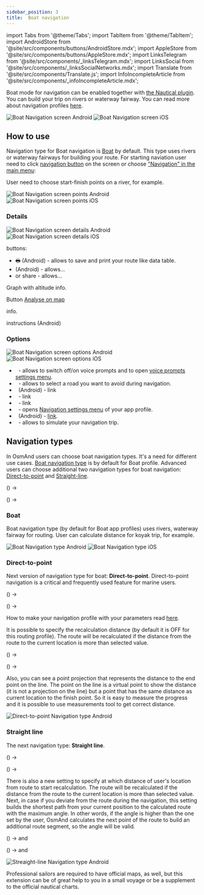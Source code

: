 ```yaml
---
sidebar_position: 3
title:  Boat navigation
---
```


import Tabs from '@theme/Tabs';
import TabItem from '@theme/TabItem';
import AndroidStore from '@site/src/components/buttons/AndroidStore.mdx';
import AppleStore from '@site/src/components/buttons/AppleStore.mdx';
import LinksTelegram from '@site/src/components/_linksTelegram.mdx';
import LinksSocial from '@site/src/components/_linksSocialNetworks.mdx';
import Translate from '@site/src/components/Translate.js';
import InfoIncompleteArticle from '@site/src/components/_infoIncompleteArticle.mdx';

<InfoIncompleteArticle/>

Boat mode for navigation can be enabled together with [the Nautical plugin](../plugins/nautical-charts). You can build your trip on rivers or waterway fairway. You can read more about navigation profiles [here](../personal/profiles).

![Boat Navigation screen Android](@site/static/img/navigation/boat/boat_navigation_android.png) ![Boat Navigation screen iOS](@site/static/img/navigation/boat/boat_navigation_ios.png)
  
## How to use

Navigation type for Boat navigation is [Boat](../navigation/boat-navigation#boat) by default. This type uses rivers or waterway fairways for building your route. 
For starting naviation user need to click [navigation button](../widgets/map-buttons#directions) on the screen or choose ["Navigation" in the main menu](../start-with/main-menu#features):

<Translate android="true" ids="android_button_seq"/> <Translate android="true" ids="shared_string_menu,shared_string_navigation"/>

<p> </p>

<Translate ios="true" ids="ios_button_seq"/> <Translate ios="true" ids="menu,routing_settings"/>

<p> </p>

User need to choose start-finish points on a river, for example. 

![Boat Navigation screen points Android](@site/static/img/navigation/boat/boat_navigation_points_android.png) ![Boat Navigation screen points iOS](@site/static/img/navigation/boat/boat_navigation_points_ios.png)

### Details

<Translate android="true" ids="android_button_seq"/> <Translate android="true" ids="shared_string_menu,shared_string_navigation,rendering_category_details"/>

<p> </p>

<Translate ios="true" ids="ios_button_seq"/> <Translate ios="true" ids="menu,routing_settings,res_details"/>

<p> </p>

![Boat Navigation screen details Android](@site/static/img/navigation/boat/boat_navigation_details_android.png) ![Boat Navigation screen details iOS](@site/static/img/navigation/boat/boat_navigation_details_ios.png)

buttons:
- &#128438; (Android) - allows to save and print your route like data table.
- <Translate android="true" ids="save_as_new_track"/> (Android) - allows...
- <Translate ios="true" ids="shared_string_export"/> or share - allows...

Graph with altitude info.

Button [Analyse on map](../navigation/route-navigation#details)

<Translate ios="true" ids="routeInfo_steepness_name"/> info.

<Translate android="true" ids="step_by_step"/> instructions (Android)


### Options

<Translate android="true" ids="android_button_seq"/> <Translate android="true" ids="shared_string_menu,shared_string_navigation,shared_string_options"/>

<p> </p>

<Translate ios="true" ids="ios_button_seq"/> <Translate ios="true" ids="menu,routing_settings,shared_string_options"/>

<p> </p>

![Boat Navigation screen options Android](@site/static/img/navigation/boat/boat_navigation_options_android.png) ![Boat Navigation screen options iOS](@site/static/img/navigation/boat/boat_navigation_options_ios.png)

- &nbsp;<Translate android="true" ids="shared_string_sound"/> - allows to switch off/on voice prompts and to open [voice prompts settings menu](../personal/profiles#navigation-settings).
- &nbsp;<Translate android="true" ids="impassable_road"/> - allows to select a road you want to avoid during navigation.
- &nbsp;<Translate android="true" ids="show_along_the_route"/> (Android) - link
- &nbsp;<Translate android="true" ids="follow_track"/> - link
- &nbsp;<Translate android="true" ids="temporary_conditional_routing"/> - link
- &nbsp;<Translate android="true" ids="routing_settings_2"/> - opens [Navigation settings menu](../personal/profiles#navigation-settings) of your app profile.
- &nbsp;<Translate android="true" ids="customize_route_line"/> (Android) - [link](../map/tracks-on-map#route-appearance-android).
- &nbsp;<Translate android="true" ids="simulate_navigation"/> - allows to simulate your navigation trip.


## Navigation types

In OsmAnd users can choose boat navigation types. It's a need for different use cases. 
[Boat navigation type](../navigation/boat-navigation#boat) is by default for Boat profile. Advanced users can choose additional two navigation types for boat navigation: [Direct-to-point](../navigation/boat-navigation#direct-to-point) and [Straight-line](../navigation/boat-navigation#straight-line).

<Translate android="true" ids="android_button_seq"/> <Translate android="true" ids="shared_string_menu,configure_profile"/>(<Translate android="true" ids="app_mode_boat"/>) → <Translate android="true" ids="routing_settings_2,nav_type_hint"/>

<p> </p>

<Translate ios="true" ids="ios_button_seq"/> <Translate ios="true" ids="menu,sett_settings,app_profiles"/>(<Translate ios="true" ids="app_mode_boat"/>) → <Translate ios="true" ids="sett_settings,routing_settings_2,nav_type_title"/>

<p> </p>

### Boat

Boat navigation type (by default for Boat app profiles) uses rivers, waterway fairway for routing. 
User can calculate distance for koyak trip, for example.

![Boat Navigation type Android](@site/static/img/navigation/boat/boat_navigation_type_android.png) ![Boat Navigation type iOS](@site/static/img/navigation/boat/boat_navigation_type_ios.png)


### Direct-to-point

Next version of navigation type for boat:  **Direct-to-point**. Direct-to-point navigation is a critical and frequently used feature for marine users.

<Translate android="true" ids="android_button_seq"/> <Translate android="true" ids="shared_string_menu,configure_profile"/>(<Translate android="true" ids="app_mode_boat"/>) → <Translate android="true" ids="routing_settings_2,nav_type_hint,routing_profile_direct_to"/>

<p> </p>

<Translate ios="true" ids="ios_button_seq"/> <Translate ios="true" ids="menu,sett_settings,app_profiles"/>(<Translate ios="true" ids="app_mode_boat"/>) → <Translate ios="true" ids="sett_settings,routing_settings_2,nav_type_title,nav_type_direct_to"/>

<p> </p>

How to make your navigation profile with your parameters read [here](../personal/profiles).

It is possible to specify the recalculation distance (by default it is OFF for this routing profile). The route will be recalculated if the distance from the route to the current location is more than selected value.

<Translate android="true" ids="android_button_seq"/> <Translate android="true" ids="shared_string_menu,configure_profile"/>(<Translate android="true" ids="app_mode_boat"/>) → <Translate android="true" ids="routing_settings_2,route_parameters,route_recalculation_dist_title"/>

<p> </p>

<Translate ios="true" ids="ios_button_seq"/> <Translate ios="true" ids="menu,sett_settings,app_profiles"/>(<Translate ios="true" ids="app_mode_boat"/>) → <Translate ios="true" ids="sett_settings,routing_settings_2,route_parameters,recalculate_route"/>

<p> </p>

Also, you can see a point projection that represents the distance to the end point on the line. The point on the line is a virtual point to show the distance (it is not a projection on the line) but a point that has the same distance as current location to the finish point. So it is easy to measure the progress and it is possible to use measurements tool to get correct distance.

![Direct-to-point Navigation type Android](@site/static/img/navigation/boat/direct_navigation_type_android.png)

### Straight line

The next navigation type:  **Straight line**.

<Translate android="true" ids="android_button_seq"/> <Translate android="true" ids="shared_string_menu,configure_profile"/>(<Translate android="true" ids="app_mode_boat"/>) → <Translate android="true" ids="routing_settings_2,nav_type_hint,routing_profile_straightline"/>

<p> </p>

<Translate ios="true" ids="ios_button_seq"/> <Translate ios="true" ids="menu,sett_settings,app_profiles"/>(<Translate ios="true" ids="app_mode_boat"/>) → <Translate ios="true" ids="sett_settings,routing_settings_2,nav_type_title,nav_type_straight_line"/>

<p> </p>

There is also a new setting to specify at which distance of user's location from route to start recalculation.
The route will be recalculated if the distance from the route to the current location is more than selected value.
Next, in case if you deviate from the route during the navigation, this setting builds the shortest path from your current position to the calculated route with the maximum angle. In other words, if the angle is higher than the one set by the user, OsmAnd calculates the next point of the route to build an additional route segment, so the angle will be valid.

<Translate android="true" ids="android_button_seq"/> <Translate android="true" ids="shared_string_menu,configure_profile"/>(<Translate android="true" ids="app_mode_boat"/>) → <Translate android="true" ids="routing_settings_2,route_parameters,route_recalculation_dist_title"/> and <Translate android="true" ids="recalc_angle_dialog_title"/>

<p> </p>

<Translate ios="true" ids="ios_button_seq"/> <Translate ios="true" ids="menu,sett_settings,app_profiles"/>(<Translate ios="true" ids="app_mode_boat"/>) → <Translate ios="true" ids="sett_settings,routing_settings_2,route_parameters,recalculate_route"/> and <Translate android="true" ids="recalc_angle_dialog_title"/>

<p> </p>

![Streaight-line Navigation type Android](@site/static/img/navigation/boat/straight_navigation_type_android.png)

Professional sailors are required to have official maps, as well, but this extension can be of great help to you in a small voyage or be a supplement to the official nautical charts.
